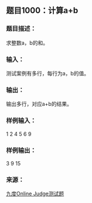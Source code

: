## 题目1000：计算a+b

### 题目描述：
求整数a，b的和。

### 输入：
测试案例有多行，每行为a，b的值。

### 输出：
输出多行，对应a+b的结果。

### 样例输入：
1 2
4 5
6 9

### 样例输出：
3
9
15

### 来源：
[九度Online Judge测试题](http://ac.jobdu.com/problem.php?pid=1000)
